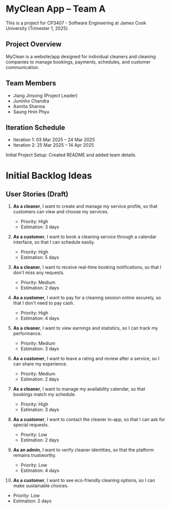 # MyClean App – Team A

This is a project for CP3407 - Software Engineering at James Cook University (Trimester 1, 2025).

## Project Overview
MyClean is a website/app designed for individual cleaners and cleaning companies to manage bookings, payments, schedules, and customer communication. 

## Team Members
- Jiang Jinsong (Project Leader)
- Juninho Chandra
- Asmita Sharma
- Saung Hnin Phyu

## Iteration Schedule
- Iteration 1: 03 Mar 2025 – 24 Mar 2025
- Iteration 2: 25 Mar 2025 – 14 Apr 2025

Initial Project Setup: Created README and added team details.

# Initial Backlog Ideas

## User Stories (Draft)

1. **As a cleaner**, I want to create and manage my service profile, so that customers can view and choose my services.  
   - Priority: High  
   - Estimation: 3 days

2. **As a customer**, I want to book a cleaning service through a calendar interface, so that I can schedule easily.  
   - Priority: High  
   - Estimation: 5 days

3. **As a cleaner**, I want to receive real-time booking notifications, so that I don't miss any requests.  
   - Priority: Medium  
   - Estimation: 2 days

4. **As a customer**, I want to pay for a cleaning session online securely, so that I don't need to pay cash.  
   - Priority: High  
   - Estimation: 4 days

5. **As a cleaner**, I want to view earnings and statistics, so I can track my performance.  
   - Priority: Medium  
   - Estimation: 3 days

6. **As a customer**, I want to leave a rating and review after a service, so I can share my experience.  
   - Priority: Medium  
   - Estimation: 2 days

7. **As a cleaner**, I want to manage my availability calendar, so that bookings match my schedule.  
   - Priority: High  
   - Estimation: 3 days

8. **As a customer**, I want to contact the cleaner in-app, so that I can ask for special requests.  
   - Priority: Low  
   - Estimation: 2 days

9. **As an admin**, I want to verify cleaner identities, so that the platform remains trustworthy.  
   - Priority: Low  
   - Estimation: 4 days

10. **As a customer**, I want to see eco-friendly cleaning options, so I can make sustainable choices.  
   - Priority: Low  
   - Estimation: 2 days
